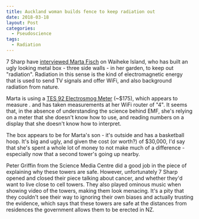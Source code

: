 ```yaml
---
title: Auckland woman builds fence to keep radiation out
date: 2018-03-18
layout: Post
categories:
  - Pseudoscience
tags:
  - Radiation
---
```


7 Sharp have [interviewed Marta Fisch](https://www.facebook.com/sevensharp/videos/10156359127297268/) on Waiheke Island, who has built an ugly looking metal box - three side walls - in her garden, to keep out "radiation". Radiation in this sense is the kind of electromagnetic energy that is used to send TV signals and offer WiFi, and also background radiation from nature.

<!-- more -->

Marta is using a [TES 92 Electrosmog Meter](http://www.tes.com.tw/en/product_detail.asp?seq=300) (~$175), which appears to measure . and has taken measurements at her WiFi router of "4". It seems that, in the absence of understanding the science behind EMF, she's relying on a meter that she doesn't know how to use, and reading numbers on a display that she doesn't know how to interpret.

The box appears to be for Marta's son - it's outside and has a basketball hoop. It's big and ugly, and given the cost (or worth?) of $30,000, I'd say that she's spent a whole lot of money to not make much of a difference - especially now that a second tower's going up nearby.

Peter Griffin from the Science Media Centre did a good job in the piece of explaining why these towers are safe. However, unfortunately 7 Sharp opened and closed their piece talking about cancer, and whether they'd want to live close to cell towers. They also played ominous music when showing video of the towers, making them look menacing. It's a pity that they couldn't see their way to ignoring their own biases and actually trusting the evidence, which says that these towers are safe at the distances from residences the government allows them to be erected in NZ.

